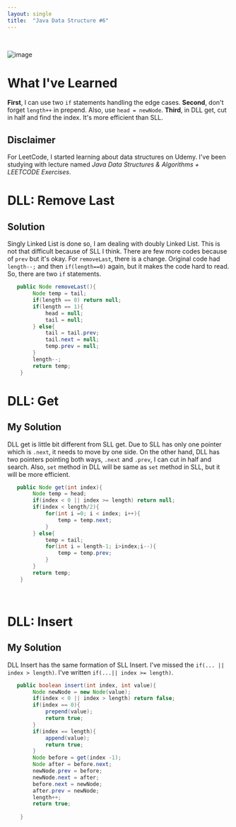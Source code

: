 ```yaml
---
layout: single
title:  "Java Data Structure #6"
---
```

<br>

![image](https://github.com/DutchVandaline/DutchVandaline.github.io/assets/142364450/b75c9826-3f3f-44ba-9d85-dc8eb7d3aba1)

# What I've Learned
**First**, I can use two `if` statements handling the edge cases.
**Second**, don't forget `length++` in prepend. Also, use `head = newNode`.
**Third**, in DLL get, cut in half and find the index. It's more efficient than SLL.

## Disclaimer
 For LeetCode, I started learning about data structures on Udemy. I've been studying with lecture named *Java Data Structures & Algorithms + LEETCODE Exercises*. 

# DLL: Remove Last

## Solution

 Singly Linked List is done so, I am dealing with doubly Linked List. This is not that difficult because of SLL I think. There are few more codes because of `prev` but it's okay. For `removeLast`, there is a change. 
 Original code had `length--;` and then `if(length==0)` again, but it makes the code hard to read. So, there are two `if` statements.

```java
   public Node removeLast(){
	    Node temp = tail;
	    if(length == 0) return null;
	    if(length == 1){
	        head = null;
	        tail = null;
	    } else{
	        tail = tail.prev;
	        tail.next = null;
	        temp.prev = null;
	    }
	    length--;
	    return temp;
	}
```

# DLL: Get

## My Solution

DLL get is little bit different from SLL get. Due to SLL has only one pointer which is `.next`, it needs to move by one side. On the other hand, DLL has two pointers pointing both ways, `.next` and `.prev`, I can cut in half and search. Also, `set` method in DLL will be same as `set` method in SLL, but it will be more efficient.

```java
   public Node get(int index){
	    Node temp = head;
	    if(index < 0 || index >= length) return null;
	    if(index < length/2){
	        for(int i =0; i < index; i++){
	            temp = temp.next;
	        }
	    } else{
	        temp = tail;
	        for(int i = length-1; i>index;i--){
	            temp = temp.prev;
	        }
	    }
	    return temp;
	}
```
<br>

# DLL: Insert

## My Solution

DLL Insert has the same formation of SLL Insert. I've missed the `if(... || index > length)`. I've written `if(...|| index >= length)`. 

```java
   public boolean insert(int index, int value){
	    Node newNode = new Node(value);
	    if(index < 0 || index > length) return false;
	    if(index == 0){
	        prepend(value);
	        return true;
	    }
	    if(index == length){
	        append(value);
	        return true;
	    } 
	    Node before = get(index -1);
	    Node after = before.next;
	    newNode.prev = before;
	    newNode.next = after;
	    before.next = newNode;
	    after.prev = newNode;
	    length++;
	    return true;
	    
	}
```

